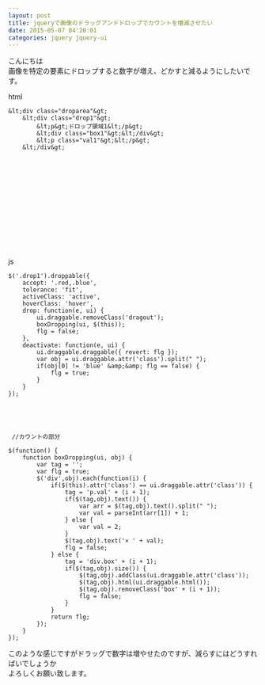 ```yaml
---
layout: post
title: jqueryで画像のドラッグアンドドロップでカウントを増減させたい
date: 2015-05-07 04:20:01
categories: jquery jquery-ui
---
```

<p>こんにちは<br>
画像を特定の要素にドロップすると数字が増え、どかすと減るようにしたいです。</p>

<p>html</p>

```
&lt;div class="droparea"&gt;
    &lt;div class="drop1"&gt;
        &lt;p&gt;ドロップ領域1&lt;/p&gt;
        &lt;div class="box1"&gt;&lt;/div&gt;
        &lt;p class="val1"&gt;&lt;/p&gt;
    &lt;/div&gt;
```

<p><br>
    <br>
        <br>
            <br>
        <br>
        <br>
            <br>
        <br>
        <br>
            <br>
        <br>
    </p>

<p>js</p>

```
$('.drop1').droppable({
    accept: '.red,.blue',
    tolerance: 'fit',
    activeClass: 'active',
    hoverClass: 'hover',
    drop: function(e, ui) {
        ui.draggable.removeClass('dragout');
        boxDropping(ui, $(this));
        flg = false;
    },
    deactivate: function(e, ui) {
        ui.draggable.draggable({ revert: flg });
        var obj = ui.draggable.attr('class').split(" ");
        if(obj[0] != 'blue' &amp;&amp; flg == false) {
            flg = true;
        }
    }
});





 //カウントの部分

$(function() {
    function boxDropping(ui, obj) {
        var tag = '';
        var flg = true;
        $('div',obj).each(function(i) {
            if($(this).attr('class') == ui.draggable.attr('class')) {
                tag = 'p.val' + (i + 1);
                if($(tag,obj).text()) {
                    var arr = $(tag,obj).text().split(" ");
                    var val = parseInt(arr[1]) + 1;
                } else {
                    var val = 2;
                }
                $(tag,obj).text('× ' + val);
                flg = false;
            } else {
                tag = 'div.box' + (i + 1);
                if($(tag,obj).size()) {
                    $(tag,obj).addClass(ui.draggable.attr('class'));
                    $(tag,obj).html(ui.draggable.html());
                    $(tag,obj).removeClass('box' + (i + 1));
                    flg = false;
                }
            }
            return flg;
        });
    }
});
```

<p>このような感じですがドラッグで数字は増やせたのですが、減らすにはどうすればいでしょうか<br>
よろしくお願い致します。</p>
